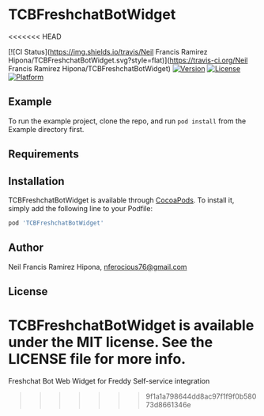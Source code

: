 # TCBFreshchatBotWidget
<<<<<<< HEAD

[![CI Status](https://img.shields.io/travis/Neil Francis Ramirez Hipona/TCBFreshchatBotWidget.svg?style=flat)](https://travis-ci.org/Neil Francis Ramirez Hipona/TCBFreshchatBotWidget)
[![Version](https://img.shields.io/cocoapods/v/TCBFreshchatBotWidget.svg?style=flat)](https://cocoapods.org/pods/TCBFreshchatBotWidget)
[![License](https://img.shields.io/cocoapods/l/TCBFreshchatBotWidget.svg?style=flat)](https://cocoapods.org/pods/TCBFreshchatBotWidget)
[![Platform](https://img.shields.io/cocoapods/p/TCBFreshchatBotWidget.svg?style=flat)](https://cocoapods.org/pods/TCBFreshchatBotWidget)

## Example

To run the example project, clone the repo, and run `pod install` from the Example directory first.

## Requirements

## Installation

TCBFreshchatBotWidget is available through [CocoaPods](https://cocoapods.org). To install
it, simply add the following line to your Podfile:

```ruby
pod 'TCBFreshchatBotWidget'
```

## Author

Neil Francis Ramirez Hipona, nferocious76@gmail.com

## License

TCBFreshchatBotWidget is available under the MIT license. See the LICENSE file for more info.
=======
Freshchat Bot Web Widget for Freddy Self-service integration
>>>>>>> 9f1a1a798644dd8ac97f1f9f0b58073d8661346e

